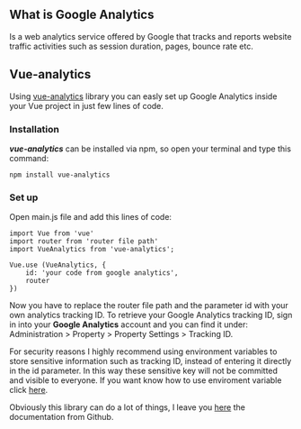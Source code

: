 ## What is Google Analytics

Is a web analytics service offered by Google that tracks and reports website traffic activities such as session duration, pages, bounce rate etc.


## Vue-analytics

Using [vue-analytics](https://www.npmjs.com/package/vue-analytics) library you can easly set up Google Analytics inside your Vue project in just few lines of code.

### Installation

***vue-analytics*** can be installed via npm, so open your terminal and type this command:

```
npm install vue-analytics
```

### Set up

Open main.js file and add this lines of code:

```
import Vue from 'vue'
import router from 'router file path' 
import VueAnalytics from 'vue-analytics'; 

Vue.use (VueAnalytics, {
	id: 'your code from google analytics',
	router
})
```

Now you have to replace the router file path and the parameter id with your own analytics tracking ID. 
To retrieve your Google Analytics tracking ID, sign in into your **Google Analytics** account and you can find it under:
Administration > Property > Property Settings > Tracking ID. 

For security reasons I highly recommend using environment variables to store sensitive information such as tracking ID, instead of entering it directly in the id parameter. 
In this way these sensitive key will not be committed and visible to everyone. If you want know how to use enviroment variable click [here](https://dev.to/ratracegrad/how-to-use-environment-variables-in-vue-js-4ko7).

Obviously this library can do a lot of things, I leave you [here](https://github.com/MatteoGabriele/vue-analytics#user-guide) the documentation from Github.